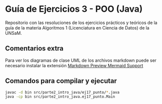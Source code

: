 # Guía de Ejercicios 3 - POO (Java)

Repositorio con las resoluciones de los ejercicios prácticos y teóricos de la guía de la materia Algoritmos 1 (Licenciatura en Ciencia de Datos) de la UNSaM.


## Comentarios extra

Para ver los diagramas de clase UML de los archivos markdown puede ser necesario instalar la extensión [Markdown Preview Mermaid Support](https://marketplace.visualstudio.com/items?itemName=bierner.markdown-mermaid)


## Comandos para compilar y ejecutar

```bash
javac -d bin src/parte2_intro_java/ej17_punto/*.java
java -cp bin src/parte2_intro_java.ej17_punto.Main
```